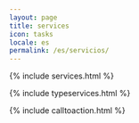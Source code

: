 ```yaml
---
layout: page
title: services
icon: tasks
locale: es
permalink: /es/servicios/
---
```


{% include services.html %}

{% include typeservices.html %}

{% include calltoaction.html %}
